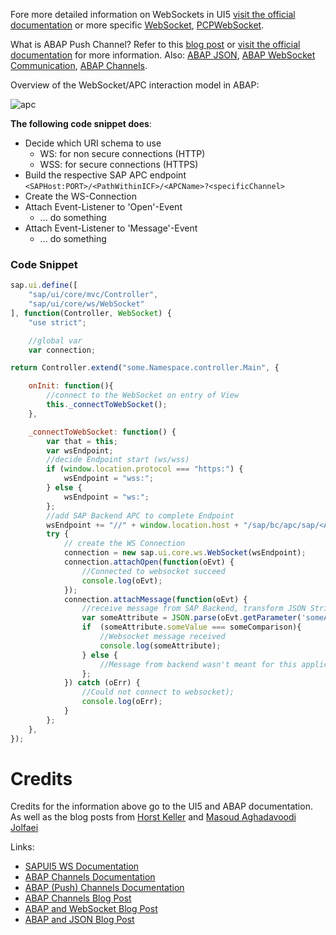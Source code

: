 Fore more detailed information on WebSockets in UI5 [visit the official documentation](https://sapui5.hana.ondemand.com/#/api/sap.ui.core.ws) or more specific [WebSocket](https://sapui5.hana.ondemand.com/#/api/sap.ui.core.ws.WebSocket%23overview), [PCPWebSocket](https://openui5.hana.ondemand.com/api/sap.ui.core.ws.SapPcpWebSocket#overview).

What is ABAP Push Channel? Refer to this [blog post](https://blogs.sap.com/2013/11/18/websocket-communication-using-abap-push-channels/) or [visit the official documentation](https://help.sap.com/doc/abapdocu_752_index_htm/7.52/de-de/abenapc.htm) for more information. Also: [ABAP JSON](https://blogs.sap.com/2013/07/04/abap-news-for-release-740-abap-and-json/), [ABAP WebSocket Communication](https://blogs.sap.com/2013/07/18/abap-news-for-release-740-abap-channels/), [ABAP Channels](https://help.sap.com/viewer/05d041d3df1a4595a3c45f57c15e2325/7.5.9/en-US/18ef61f6415743658407d4d17f06e950.html). 

Overview of the WebSocket/APC interaction model in ABAP:

![apc](https://raw.githubusercontent.com/wiki/wridgeu/wridgeu.github.io/images/apc.jpg)


__The following code snippet does__:

* Decide which URI schema to use
    * WS: for non secure connections (HTTP)
    * WSS: for secure connections (HTTPS)
* Build the respective SAP APC endpoint ```<SAPHost:PORT>/<PathWithinICF>/<APCName>?<specificChannel>```
* Create the WS-Connection
* Attach Event-Listener to 'Open'-Event
    * ... do something
* Attach Event-Listener to 'Message'-Event
    * ... do something

### Code Snippet

```javascript
sap.ui.define([
    "sap/ui/core/mvc/Controller",
    "sap/ui/core/ws/WebSocket"
], function(Controller, WebSocket) {
    "use strict";

    //global var
    var connection;

return Controller.extend("some.Namespace.controller.Main", {

    onInit: function(){
        //connect to the WebSocket on entry of View
        this._connectToWebSocket();
    },

    _connectToWebSocket: function() {
        var that = this;
        var wsEndpoint;
        //decide Endpoint start (ws/wss)
        if (window.location.protocol === "https:") {
            wsEndpoint = "wss:";
        } else {
            wsEndpoint = "ws:";
        };
        //add SAP Backend APC to complete Endpoint
        wsEndpoint += "//" + window.location.host + "/sap/bc/apc/sap/<ABAPPushChannelName>?channel=something";
        try {
            // create the WS Connection
            connection = new sap.ui.core.ws.WebSocket(wsEndpoint);
            connection.attachOpen(function(oEvt) {
                //Connected to websocket succeed
                console.log(oEvt);
            });
            connection.attachMessage(function(oEvt) {
                //receive message from SAP Backend, transform JSON String into object and make decision
                var someAttribute = JSON.parse(oEvt.getParameter('someAttribute'));
                if  (someAttribute.someValue === someComparison){
                    //Websocket message received 
                    console.log(someAttribute);
                } else {
                    //Message from backend wasn't meant for this application
                };
            }) catch (oErr) {
                //Could not connect to websocket);
                console.log(oErr);
            }
        };
    },
});
```

# Credits

Credits for the information above go to the UI5 and ABAP documentation. As well as the blog posts from [Horst Keller](https://people.sap.com/horst.keller) and [Masoud Aghadavoodi Jolfaei](https://people.sap.com/masoud.aghadavoodijolfaei)

Links: 
* [SAPUI5 WS Documentation](https://sapui5.hana.ondemand.com/#/api/sap.ui.core.ws)
* [ABAP Channels Documentation](https://help.sap.com/viewer/05d041d3df1a4595a3c45f57c15e2325/7.5.9/en-US/18ef61f6415743658407d4d17f06e950.html)
* [ABAP (Push) Channels Documentation](https://help.sap.com/doc/abapdocu_752_index_htm/7.52/de-de/abenapc.htm)
* [ABAP Channels Blog Post](https://blogs.sap.com/2013/11/18/websocket-communication-using-abap-push-channels/)
* [ABAP and WebSocket Blog Post](https://blogs.sap.com/2013/07/18/abap-news-for-release-740-abap-channels/)
* [ABAP and JSON Blog Post](https://blogs.sap.com/2013/07/04/abap-news-for-release-740-abap-and-json/)